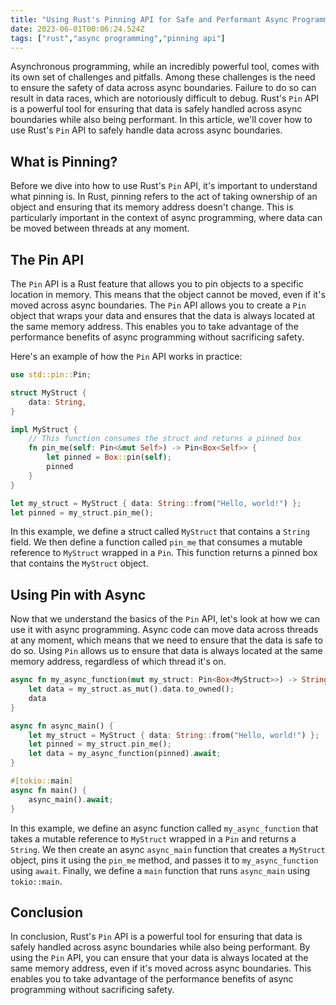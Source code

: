 ```yaml
---
title: "Using Rust's Pinning API for Safe and Performant Async Programming"
date: 2023-06-01T00:06:24.524Z
tags: ["rust","async programming","pinning api"]
---
```


Asynchronous programming, while an incredibly powerful tool, comes with its own set of challenges and pitfalls. Among these challenges is the need to ensure the safety of data across async boundaries. Failure to do so can result in data races, which are notoriously difficult to debug. Rust's `Pin` API is a powerful tool for ensuring that data is safely handled across async boundaries while also being performant. In this article, we'll cover how to use Rust's `Pin` API to safely handle data across async boundaries.

## What is Pinning?

Before we dive into how to use Rust's `Pin` API, it's important to understand what pinning is. In Rust, pinning refers to the act of taking ownership of an object and ensuring that its memory address doesn't change. This is particularly important in the context of async programming, where data can be moved between threads at any moment. 

## The Pin API

The `Pin` API is a Rust feature that allows you to pin objects to a specific location in memory. This means that the object cannot be moved, even if it's moved across async boundaries. The `Pin` API allows you to create a `Pin` object that wraps your data and ensures that the data is always located at the same memory address. This enables you to take advantage of the performance benefits of async programming without sacrificing safety.

Here's an example of how the `Pin` API works in practice:

```rust
use std::pin::Pin;

struct MyStruct {
    data: String,
}

impl MyStruct {
    // This function consumes the struct and returns a pinned box
    fn pin_me(self: Pin<&mut Self>) -> Pin<Box<Self>> {
        let pinned = Box::pin(self);
        pinned
    }
}

let my_struct = MyStruct { data: String::from("Hello, world!") };
let pinned = my_struct.pin_me();
```

In this example, we define a struct called `MyStruct` that contains a `String` field. We then define a function called `pin_me` that consumes a mutable reference to `MyStruct` wrapped in a `Pin`. This function returns a pinned box that contains the `MyStruct` object.

## Using Pin with Async

Now that we understand the basics of the `Pin` API, let's look at how we can use it with async programming. Async code can move data across threads at any moment, which means that we need to ensure that the data is safe to do so. Using `Pin` allows us to ensure that data is always located at the same memory address, regardless of which thread it's on.

```rust
async fn my_async_function(mut my_struct: Pin<Box<MyStruct>>) -> String {
    let data = my_struct.as_mut().data.to_owned();
    data
}

async fn async_main() {
    let my_struct = MyStruct { data: String::from("Hello, world!") };
    let pinned = my_struct.pin_me();
    let data = my_async_function(pinned).await;
}

#[tokio::main]
async fn main() {
    async_main().await;
}
```

In this example, we define an async function called `my_async_function` that takes a mutable reference to `MyStruct` wrapped in a `Pin` and returns a `String`. We then create an async `async_main` function that creates a `MyStruct` object, pins it using the `pin_me` method, and passes it to `my_async_function` using `await`. Finally, we define a `main` function that runs `async_main` using `tokio::main`.

## Conclusion

In conclusion, Rust's `Pin` API is a powerful tool for ensuring that data is safely handled across async boundaries while also being performant. By using the `Pin` API, you can ensure that your data is always located at the same memory address, even if it's moved across async boundaries. This enables you to take advantage of the performance benefits of async programming without sacrificing safety.
